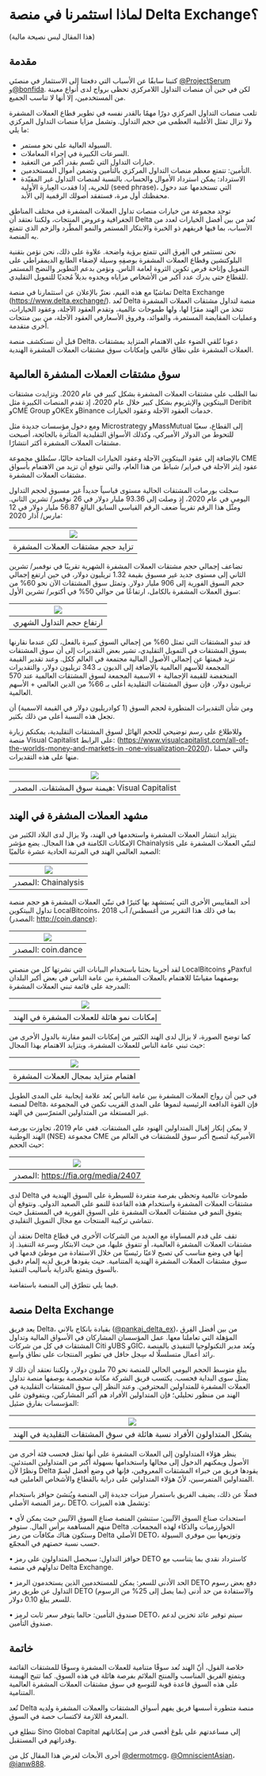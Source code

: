 # لماذا استثمرنا في منصة Delta Exchange؟

(هذا المقال ليس نصيحة مالية)

## مقدمة

كتبنا سابقًا عن الأسباب التي دفعتنا إلى الاستثمار في منصتَي
[@ProjectSerum](https://twitter.com/ProjectSerum) و[@bonfida](https://twitter.com/bonfida). لكن في حين أن منصات التداول اللامركزي تحظى برواج لدى أنواع معينة من المستخدمين، إلا أنها لا تناسب الجميع.

تلعب منصات التداول المركزي دورًا مهمًا بالقدر نفسه في تطوير قطاع العملات المشفرة ولا تزال تمثل الأغلبية العظمى من حجم التداول. وتشمل مزايا منصات التداول المركزي ما يلي:

- السيولة العالية على نحو مستمر.
- السرعات الكبيرة في إجراء المعاملات.
- خيارات التداول التي تتّسم بقدر أكبر من التعقيد.
- التأمين: تتمتع معظم منصات التداول المركزي بالتأمين وتضمن أموال المستخدمين.
- الاسترداد: يمكن استرداد الأموال والحساب. بالنسبة لمنصات التداول غير المقيّدة للحرية، إذا فقدت العِبارة الأولية (seed phrase)، التي تستخدمها عند دخول محفظتك أول مرة، فستفقد أصولك الرقمية إلى الأبد.

توجد مجموعة من خيارات منصات تداول العملات المشفرة في مختلف المناطق الجغرافية وعروض المنتجات، ولكننا نعتقد أن Delta تُعد من بين أفضل الخيارات لعدد من الأسباب، بما فيها فريقهم ذو الخبرة والابتكار المستمر والنمو المطّرد والزخم الذي تتمتع به المنصة.

نحن نستثمر في الفِرق التي تتمتع برؤية واضحة. علاوة على ذلك، نحن نؤمن بتقنية البلوكتشين وقطاع العملات المشفرة بوصفِهِ وسيلة لإضفاء الطابع الديمقراطي على التمويل وإتاحة فرص تكوين الثروة لعامة الناس. ونؤمن بدعم التطوير والنضج المستمر للقطاع حتى يدرك عدد أكبر من الأشخاص مزاياه ويجدوه بديلاً مُجديًا للتمويل التقليدي.

تماشيًا مع هذه القيم، نعتزّ بالإعلان عن استثمارنا في منصة Delta Exchange (https://www.delta.exchange/). تُعد Delta منصة لتداول مشتقات العملات المشفرة تتخذ من الهند مقرًا لها، ولها طموحات عالمية، وتقدم العقود الآجلة، وعقود الخيارات، وعمليات المقايضة المستمرة، والفوائد، وفروق الأسعارفي العقود الآجلة، من بين منتجات أخرى متقدمة.

قبل أن نستكشف منصة Delta، دعونا نُلقي الضوء على الاهتمام المتزايد بمشتقات العملات المشفرة على نطاق عالمي وإمكانات سوق مشتقات العملات المشفرة الهندية.

## سوق مشتقات العملات المشفرة العالمية

نما الطلب على مشتقات العملات المشفرة بشكل كبير في عام 2020. وتزايدت مشتقات البيتكوين والإيثريوم بشكل كبير خلال عام 2020، إذ تقدم المنصات الكبيرة مثل Deribit وCME Group وOKEx وBinance خدمات العقود الآجلة وعقود الخيارات.

ومع دخول مؤسسات جديدة مثل Microstrategy وMassMutual إلى القطاع، سعيًا للتحوط من الدولار الأميركي، وكذلك الأسواق التقليدية المتأثرة بالجائحة، أصبحت مشتقات العملات المشفرة أكثر انتشارًا.

بالإضافة إلى عقود البيتكوين الآجلة وعقود الخيارات المتاحة حاليًا، ستُطلق مجموعة CME عقود إيثر الآجلة في فبراير/ شباط من هذا العام، والتي نتوقع أن تزيد من الاهتمام بأسواق مشتقات العملات المشفرة.

سجلت بورصات المشتقات الحالية مستوى قياسياً جديداً غير مسبوق لحجم التداول اليومي في عام 2020، إذ وصلت إلى 93.36 مليار دولار في 26 نوفمبر/ تشرين الثاني. ومثّل هذا الرقم تقريباً ضعف الرقم القياسي السابق البالغ 56.87 مليار دولار في 12 مارس/ آذار 2020:

| ![](images/delta/delta-1.jpeg) |
|:--:|
| تزايد حجم مشتقات العملات المشفرة |

تضاعف إجمالي حجم مشتقات العملات المشفرة الشهرية تقريبًا في نوفمبر/ تشرين الثاني إلى مستوى جديد غير مسبوق بقيمة 1.32 تريليون دولار، في حين ارتفع إجمالي حجم السوق الفورية إلى 906 مليار دولار. وتمثل سوق المشتقات الآن نحو 60% من سوق العملات المشفرة بالكامل، ارتفاعًا من حوالي 50% في أكتوبر/ تشرين الأول:

| ![](images/delta/delta-2.jpeg) |
|:--:|
| ارتفاع حجم التداول الشهري |

قد تبدو المشتقات التي تمثل 60% من إجمالي السوق كبيرة بالفعل، لكن عندما نقارنها بسوق المشتقات في التمويل التقليدي، تشير بعض التقديرات إلى أن سوق المشتقات تزيد قيمتها عن إجمالي الأصول المالية مجتمعة في العالم ككل. وعند تقدير القيمة المجمعة للأسهم العالمية بالإضافة إلى الديون بـ 343 تريليون دولار، والتقديرات المنخفضة للقيمة الإجمالية + الاسمية المجمعة لسوق المشتقات العالمية عند 570 تريليون دولار، فإن سوق المشتقات التقليدية أعلى بـ 66% من الدين العالمي + الأسهم العالمية.

ومن شأن التقديرات المتطورة لحجم السوق (1 كوادريليون دولار في القيمة الاسمية) أن تجعل هذه النسبة أعلى من ذلك بكثير.

وللاطلاع على رسم توضيحي للحجم الهائل لسوق المشتقات التقليدية، يمكنكم زيارة منصة Visual Capitalist على الرابط: ([https://www.visualcapitalist.com/all-of-the-worlds-money-and-markets-in
-one-visualization-2020/](https://www.visualcapitalist.com/all-of-the-worlds-money-and-markets-in%20-one-visualization-2020%20/))، والتي حصلنا منها على هذه التقديرات.

| ![](images/delta/delta-3.png) |
|:--:|
| هيمنة سوق المشتقات. المصدر: Visual Capitalist |

## مشهد العملات المشفرة في الهند

يتزايد انتشار العملات المشفرة واستخدمها في الهند، ولا يزال لدى البلاد الكثير من الإمكانات الكامنة في هذا المجال. يضع مؤشر Chainalysis لتبنّي العملات المشفرة على الصعيد العالمي الهند في المرتبة الحادية عشرة عالميًا:

| ![](images/delta/delta-4.png) |
|:--:|
| المصدر: Chainalysis |

أحد المقاييس الأخرى التي يُستشهد بها كثيرًا في تبنّي العملات المشفرة هو حجم منصة تداول البيتكوين LocalBitcoins، بما في ذلك هذا التقرير من أغسطس/ آب 2018 (المصدر: <http://coin.dance>):

| ![](images/delta/delta-5.png) |
|:--:|
| المصدر: coin.dance |

لقد أجرينا بحثنا باستخدام البيانات التي نشرتها كل من منصتي LocalBitcoins وPaxful بوصفهما مقياسًا للاهتمام بالعملات المشفرة بين عامة الناس في بعض أكبر البلدان المدرجة على قائمة تبني العملات المشفرة:

| ![](images/delta/delta-6.png) |
|:--:|
| إمكانات نمو هائلة للعملات المشفرة في الهند |

كما توضح الصورة، لا يزال لدى الهند الكثير من إمكانات النمو مقارنة بالدول الأخرى من حيث تبني عامة الناس للعملات المشفرة، ويتزايد الاهتمام بهذا المجال:

| ![](images/delta/delta-7.png) |
|:--:|
| اهتمام متزايد بمجال العملات المشفرة |

في حين أن رواج العملات المشفرة بين عامة الناس يُعد علامة إيجابية على المدى الطويل لمنصة Delta، فإن القوة الدافعة الرئيسية لنموها على المدى القريب تكمن في المجموعة غير المستغلة من المتداولين المتمرّسين في الهند.

لا يمكن إنكار إقبال المتداولين الهنود على المشتقات. ففي عام 2019، تجاوزت بورصة الهند الوطنية (NSE) مجموعة CME الأميركية لتصبح أكبر سوق للمشتقات في العالم من حيث الحجم:

| ![](images/delta/delta-8.jpeg) |
|:--:|
| المصدر: https://fia.org/media/2407 |

لدى Delta طموحات عالمية وتحظى بفرصة متفردة للسيطرة على السوق الهندية في مشتقات العملات المشفرة واستخدام هذه القاعدة للنمو على الصعيد الدولي. ونتوقع أن يتفوق النمو في مشتقات العملات المشفرة على السوق الفورية في المستقبل حيث تتماشى تركيبة المنتجات مع مجال التمويل التقليدي.

نعتقد أن Delta تقف على قدم المساواة مع العديد من الشركات الأخرى في قطاع مشتقات العملات المشفرة العالمية، أو تتفوق عليها، من حيث الابتكار وسرعة التنفيذ. إذ إنها في وضع مناسب كي تصبح لاعبًا رئيسيًا من خلال الاستفادة من موطئ قدمها في سوق مشتقات العملات المشفرة الهندية المتنامية. حيث يقودها فريق لديه إلمام دقيق بالسوق ويتمتع بالدراية بأساليب التنفيذ.

فيما يلي نتطرّق إلى المنصة باستفاضة.

## منصة Delta Exchange

يعد فريق Delta، بقيادة بانكاج بالاني ([@pankaj_delta_ex](https://twitter.com/pankaj_delta_ex))، من بين أفضل الفِرق المؤهلة التي تعاملنا معها. عمل المؤسسان المشاركان في الأسواق المالية وتداول المشتقات في كل من شركات Citi وUBS وGIC، ويُعد مدير التكنولوجيا التنفيذي بالمنصة رائد أعمال متسلسلًا له سِجل حافل في تطوير المنتجات على نطاق واسع.

يبلغ متوسط ​​الحجم اليومي الحالي للمنصة نحو 70 مليون دولار، ولكننا نعتقد أن ذلك لا يمثل سوى البداية فحسب. يكتسب فريق الشركة مكانة متخصصة بوصفها منصة تداول العملات المشفرة للمتداولين المحترفين. وعند النظر إلى سوق المشتقات التقليدية في الهند من منظور تحليلي؛ فإن المتداولين الأفراد هم أكبر المشاركين، ويتفوقون على المؤسسات بفارق ضئيل:

| ![](images/delta/delta-9.jpeg) |
|:--:|
| يشكل المتداولون الأفراد نسبة هائلة في سوق المشتقات التقليدية في الهند |

ينظر هؤلاء المتداولون إلى العملات المشفرة على أنها تمثل فحسب فئة أخرى من الأصول ويمكنهم الدخول إلى مجالها واستخدامها بسهولة أكبر من المتداولين المبتدئين. ونظرًا لأن Delta يقودها فريق من خبراء المشتقات المعروفين، فإنها في وضع أفضل لضمّ المتداولين المتمرسين، لأنّ هؤلاء المتداولين على دراية بالقطاع والأشخاص العاملين فيه.

فضلًا عن ذلك، يضيف الفريق باستمرار ميزات جديدة إلى المنصة ويُنشئ حوافز باستخدام رمز المنصة الأصلي، DETO. وتشمل هذه الميزات:

• استحداث صناع السوق الآليين: ستنشئ المنصة صناع السوق الآليين حيث يمكن لأي منهم المساهمة برأس المال. ستوفر Delta الخوارزميات والذكاء لهذه المجمعات. وستكون هناك مكافآت من رمز Delta الأصلي DETO، وتوزيعها بين موفري السيولة حسب نسبة حصتهم في المجمّع.

• حوافز التداول: سيحصل المتداولون على رمز DETO كاسترداد نقدي بما يتناسب مع تداولهم في منصة Delta Exchange.

• الحد الأدنى للسعر: يمكن للمستخدمين الذين يستخدمون الرمز DETO دفع بعض رسوم التداول عن طريق رمز DETO (بما يصل إلى 25% من الرسوم) والاستفادة من حد أدنى للسعر يبلغ 0.10 دولار.

• صندوق التأمين: حالما يتوفر سعر ثابت لرمز DETO، سيتم توفير عائد تخزين لدعم صندوق التأمين.

## خاتمة

خلاصة القول، أنّ الهند تُعد سوقًا متنامية للعملات المشفرة وسوقًا للمشتقات القائمة ويتمتع الفريق المناسب والمنتج الملائم بفرصة هائلة في هذه السوق. كما تتيح الهيمنة على هذه السوق قاعدة قوية للتوسع في سوق مشتقات العملات المشفرة العالمية المتنامية.

تُعد Delta منصة متطورة أسسها فريق يفهم أسواق المشتقات والعملات المشفرة ولديه المعرفة اللازمة لاكتساب حصة في السوق.

نتطلع في Sino Global Capital إلى مساعدتهم على بلوغ أقصى قدر من إمكاناتهم وقدراتهم في المستقبل.

أجرى الأبحاث لغرض هذا المقال كل من [@dermotmcg](https://twitter.com/dermotmcg)، [@OmniscientAsian](https://twitter.com/OmniscientAsian)، [@ianw888](https://twitter.com/ianw888).
